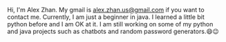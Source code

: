 Hi, I'm Alex Zhan. My gmail is alex.zhan.us@gmail.com if you want to contact me. Currently, I am just a beginner in java. I learned a little bit python before and I am OK at it.
I am still working on some of my python and java projects such as chatbots and random password generators.😄😉
